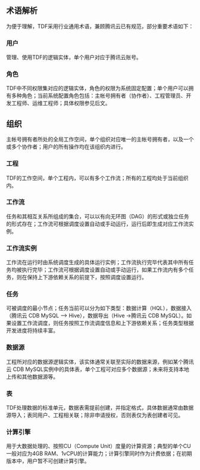 ## 术语解析

为便于理解，TDF采用行业通用术语，兼顾腾讯云已有规范，部分重要术语如下：

### 用户
管理、使用TDF的逻辑实体，单个用户对应于腾讯云账号。

### 角色
TDF中不同权限集对应的逻辑实体，角色的权限为系统固定配置；单个用户可以拥有多种角色；当前系统配置角色包括：主帐号拥有者（协作者）、工程管理员、开发工程师、运维工程师；具体权限参见后文。

## 组织
主帐号拥有者所处的全局工作空间，单个组织对应唯一的主帐号拥有者，以及一个或多个协作者；用户的所有操作均在该组织内进行。

### 工程
TDF的工作空间，单个工程内，可以有多个工作流；所有的工程均处于当前组织内。

### 工作流
任务和其相互关系所组成的集合，可以以有向无环图（DAG）的形式或独立任务的形式存在；工作流可根据调度设置自动或手动运行，运行后即生成对应工作流实例。

### 工作流实例
工作流在运行时由系统调度生成的具体运行实例；工作流执行完毕代表其中所有任务均被执行完毕；工作流可根据调度设置自动或手动运行，如果工作流内有多个任务，则在保持上下游依赖关系的前提下，按照调度设置运行。

### 任务
可被调度的最小节点；任务当前可以分为如下类型：数据计算（HQL），数据接入（腾讯云 CDB MySQL –> Hive），数据导出（Hive ->腾讯云 CDB MySQL）。如果设置工作流调度，则任务按照工作流调度信息和上下游依赖关系；任务类型根据开发进度将持续丰富。

### 数据源
工程所对应的数据源逻辑实体，该实体通常关联至实际的数据来源，例如某个腾讯云 CDB MySQL实例中的具体表，单个工程可对应多个数据源；未来将支持本地上传和其他数据源等。

### 表
TDF处理数据的标准单元，数据表需提前创建，并指定格式，具体数据通常由数据源导入；表同用户、工程相关联；除非申请授权，否则表仅为表创建者可见。

### 计算引擎
用于大数据处理的、按照CU（Compute Unit）度量的计算资源；典型的单个CU一般对应为4GB RAM、1vCPU的计算能力；计算引擎同时作为计费依据；在初期版本中，用户暂不可创建计算引擎。